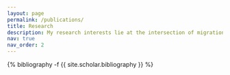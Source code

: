 ```yaml
---
layout: page
permalink: /publications/
title: Research
description: My research interests lie at the intersection of migration, labor, and development economics. I am looking forward to pursuing these topics throughout my PhD. As of now, all of my prior research has been more policy-focused - I contributed to research projects in collaboration with organizations to support their work in generating evidence-based policy recommendations. Below is a sample of some of the projects I played a large role in.
nav: true
nav_order: 2
---
```

<!-- _pages/publications.md -->
<div class="publications">

{% bibliography -f {{ site.scholar.bibliography }} %}

</div>